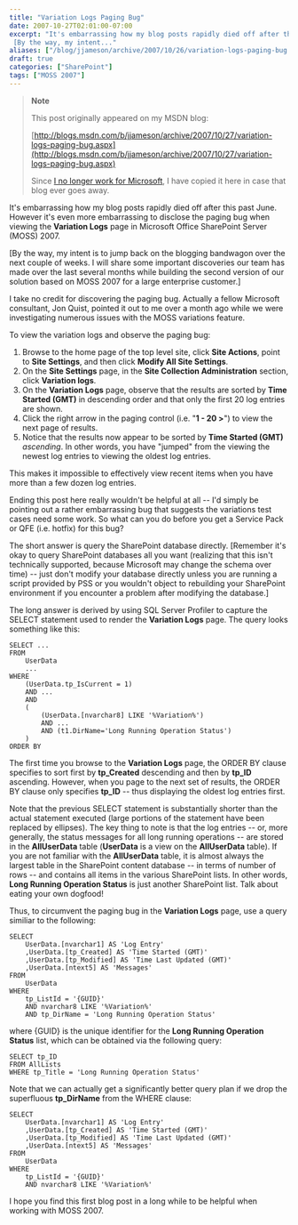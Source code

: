 ```yaml
---
title: "Variation Logs Paging Bug"
date: 2007-10-27T02:01:00-07:00
excerpt: "It's embarrassing how my blog posts rapidly died off after this past June. However it's even more embarrassing to disclose the paging bug when viewing the Variation Logs page in Microsoft Office SharePoint Server (MOSS) 2007. 
 [By the way, my intent..."
aliases: ["/blog/jjameson/archive/2007/10/26/variation-logs-paging-bug.aspx"]
draft: true
categories: ["SharePoint"]
tags: ["MOSS 2007"]
---
```


> **Note**
>
> This post originally appeared on my MSDN blog:
>
> [http://blogs.msdn.com/b/jjameson/archive/2007/10/27/variation-logs-paging-bug.aspx](http://blogs.msdn.com/b/jjameson/archive/2007/10/27/variation-logs-paging-bug.aspx)
>
> Since
> [I no longer work for Microsoft](/blog/jjameson/2011/09/02/last-day-with-microsoft), I have copied it here in case that blog
> ever goes away.

It's embarrassing how my blog posts rapidly died off after this past June. However  it's even more embarrassing to disclose the paging bug when viewing the **Variation Logs** page in Microsoft Office SharePoint Server (MOSS) 2007.

[By the way, my intent is to jump back on the blogging bandwagon over the next  couple of weeks. I will share some important discoveries our team has made over  the last several months while building the second version of our solution based  on MOSS 2007 for a large enterprise customer.]

I take no credit for discovering the paging bug. Actually a fellow Microsoft  consultant, Jon Quist, pointed it out to me over a month ago while we were investigating  numerous issues with the MOSS variations feature.

To view the variation logs and observe the paging bug:

1. Browse to the home page of the top level site, click **Site Actions**,
   point to **Site Settings**, and then click **Modify All Site
   Settings**.
2. On the **Site Settings** page, in the **Site Collection
   Administration** section, click **Variation logs**.
3. On the **Variation Logs** page, observe that the results are
   sorted by **Time Started (GMT)** in descending order and that only
   the first 20 log entries are shown.
4. Click the right arrow in the paging control (i.e. "**1 - 20 &gt;**")
   to view the next page of results.
5. Notice that the results now appear to be sorted by **Time Started
   (GMT)** *ascending*. In other words, you have "jumped" from the
   viewing the newest log entries to viewing the oldest log entries.

This makes it impossible to effectively view recent items when you have more  than a few dozen log entries.

Ending this post here really wouldn't be helpful at all -- I'd simply be pointing  out a rather embarrassing bug that suggests the variations test cases need some  work. So what can you do before you get a Service Pack or QFE (i.e. hotfix) for  this bug?

The short answer is query the SharePoint database directly. [Remember it's okay  to query SharePoint databases all you want (realizing that this isn't technically  supported, because Microsoft may change the schema over time) -- just don't modify  your database directly unless you are running a script provided by PSS or you wouldn't  object to rebuilding your SharePoint environment if you encounter a problem after  modifying the database.]

The long answer is derived by using SQL Server Profiler to capture the SELECT  statement used to render the **Variation Logs** page. The query looks  something like this:

```
SELECT ...
FROM
    UserData
    ...
WHERE
    (UserData.tp_IsCurrent = 1)
    AND ...
    AND
    (
        (UserData.[nvarchar8] LIKE '%Variation%')
        AND ...
        AND (t1.DirName='Long Running Operation Status')
    )
ORDER BY
```

The first time you browse to the **Variation Logs** page, the ORDER  BY clause specifies to sort first by **tp\_Created** descending and  then by **tp\_ID** ascending. However, when you page to the next set  of results, the ORDER BY clause only specifies **tp\_ID** -- thus displaying  the oldest log entries first.

Note that the previous SELECT statement is substantially shorter than the actual  statement executed (large portions of the statement have been replaced by ellipses).  The key thing to note is that the log entries -- or, more generally, the status  messages for all long running operations -- are stored in the **AllUserData** table (**UserData** is a view on the **AllUserData** table). If you are not familiar with the **AllUserData** table,  it is almost always the largest table in the SharePoint content database -- in terms  of number of rows -- and contains all items in the various SharePoint lists. In  other words, **Long Running Operation Status** is just another SharePoint  list. Talk about eating your own dogfood!

Thus, to circumvent the paging bug in the **Variation Logs** page,  use a query similiar to the following:

```
SELECT
    UserData.[nvarchar1] AS 'Log Entry'
    ,UserData.[tp_Created] AS 'Time Started (GMT)'
    ,UserData.[tp_Modified] AS 'Time Last Updated (GMT)'
    ,UserData.[ntext5] AS 'Messages'
FROM
    UserData
WHERE
    tp_ListId = '{GUID}'
    AND nvarchar8 LIKE '%Variation%'
    AND tp_DirName = 'Long Running Operation Status'
```

where {GUID} is the unique identifier for the **Long Running Operation
Status** list, which can be obtained via the following query:

```
SELECT tp_ID
FROM AllLists
WHERE tp_Title = 'Long Running Operation Status'
```

Note that we can actually get a significantly better query plan if we drop the  superfluous **tp\_DirName** from the WHERE clause:

```
SELECT
    UserData.[nvarchar1] AS 'Log Entry'
    ,UserData.[tp_Created] AS 'Time Started (GMT)'
    ,UserData.[tp_Modified] AS 'Time Last Updated (GMT)'
    ,UserData.[ntext5] AS 'Messages'
FROM
    UserData
WHERE
    tp_ListId = '{GUID}'
    AND nvarchar8 LIKE '%Variation%'
```

I hope you find this first blog post in a long while to be helpful when working  with MOSS 2007.

